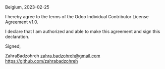 Belgium, 2023-02-25

I hereby agree to the terms of the Odoo Individual Contributor License
Agreement v1.0.

I declare that I am authorized and able to make this agreement and sign this
declaration.

Signed,

ZahraBadzohreh zahra.badzohreh@gmail.com https://github.com/zahrabadzohreh
